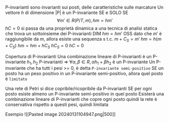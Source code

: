 P-invarianti sono invarianti sui posti, delle caratteristiche sulle marcature
Un vettore $h$ di dimensione |P| è un P-invariante SE e SOLO SE 
$$\forall m' \in R(P/T, m), hm=hm'$$
$hC = 0$ si passa da una proprietà dinamica a una tecnica di analisi statica che trova un sottoinsieme dei P-invarianti
DIM
$hm = hm'$
OSS dato che $m'$ è raggiungibile da $m$, allora esiste una sequenza s t.c. $m+C_S  = m'$
$hm = h(m+C_S)$ 
$hm = hm + hC_S$
$hC_S= 0$
$hC=0$

Copertura di P-invarianti
Una combinazione lineare di P-invarianti è un P-invariante
$h_1, h_2$ P-invarianti => $\forall \alpha, \beta \in R, \alpha h_1+\beta h_2$ è un P-invariante
Un P-invariante che ha tutti i pesi >= 0, è detta `P-invariante semi-positivo`
SE un posto ha un peso positivo in un P-invariante semi-positivo, allora quel posto è `limitato`

Una rete di Petri si dice copribile/ricopribile da P-invarianti SE per ogni posto esiste almeno un P-invariante semi-positivo in quel posto
Esisterà una combinazione lineare di P-invarianti che copre ogni posto quindi la rete è conservativa rispetto a questi pesi, quindi limitata

Esempio
![[Pasted image 20240131104947.png|500]]
